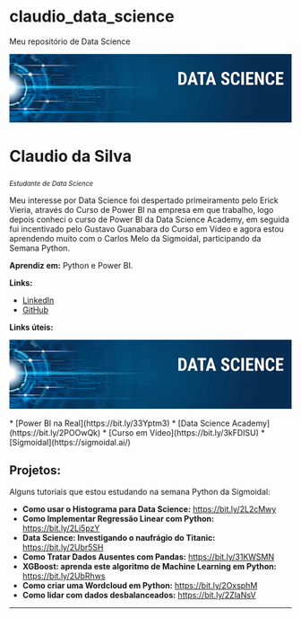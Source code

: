# claudio_data_science
Meu repositório de Data Science


<p align="center">
  <img src="banner.png" >
</p>

# Claudio da Silva
<sub>*Estudante de Data Science* </sub>

Meu interesse por Data Science foi despertado primeiramento pelo Erick Vieria, através do Curso de Power BI na empresa em que trabalho, logo depois conheci o curso de Power BI da Data Science Academy, em seguida fui incentivado pelo Gustavo Guanabara do Curso em Vídeo e agora estou aprendendo muito com o Carlos Melo da Sigmoidal, participando da Semana Python.



**Aprendiz em:** Python e Power BI.

**Links:**
* [LinkedIn](https://www.linkedin.com/in/cláudio-silva-7674281a1)
* [GitHub](https://bit.ly/2XWtBPJ)

**Links úteis:**

<p align="center">
  <img src="banner.png" >
</p>
* [Power BI na Real](https://bit.ly/33Yptm3)
* [Data Science Academy](https://bit.ly/2POOwQk)
* [Curso em Vídeo](https://bit.ly/3kFDISU)
* [Sigmoidal](https://sigmoidal.ai/)




## Projetos:
Alguns tutoriais que estou estudando na semana Python da Sigmoidal:

* **Como usar o Histograma para Data Science:** https://bit.ly/2L2cMwy
* **Como Implementar Regressão Linear com Python:** https://bit.ly/2Li5pzY
* **Data Science: Investigando o naufrágio do Titanic:** https://bit.ly/2Ubr5SH
* **Como Tratar Dados Ausentes com Pandas:** https://bit.ly/31KWSMN
* **XGBoost: aprenda este algoritmo de Machine Learning em Python:** https://bit.ly/2UbRhws
* **Como criar uma Wordcloud em Python:** https://bit.ly/2OxsphM
* **Como lidar com dados desbalanceados:** https://bit.ly/2ZlaNsV

---





